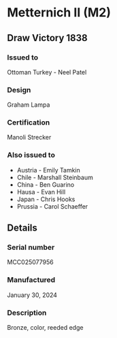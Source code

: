 
# Metternich II (M2)

## Draw Victory 1838

### Issued to

Ottoman Turkey - Neel Patel

### Design

Graham Lampa

### Certification

Manoli Strecker

### Also issued to

* Austria - Emily Tamkin
* Chile - Marshall Steinbaum
* China - Ben Guarino
* Hausa - Evan Hill
* Japan - Chris Hooks
* Prussia - Carol Schaeffer

## Details

### Serial number

MCC025077956

### Manufactured
January 30, 2024

### Description

Bronze, color, reeded edge
